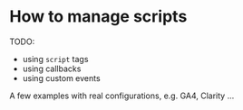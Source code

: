 # How to manage scripts

TODO:
- using `script` tags
- using callbacks
- using custom events

A few examples with real configurations, e.g. GA4, Clarity ...